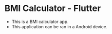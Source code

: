 # BMI Calculator - Flutter

* This is a BMI calculator app.
* This application can be ran in a Android device.

